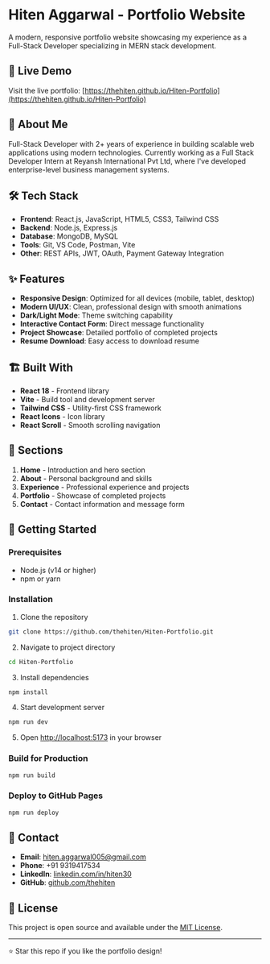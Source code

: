 # Hiten Aggarwal - Portfolio Website

A modern, responsive portfolio website showcasing my experience as a Full-Stack Developer specializing in MERN stack development.

## 🚀 Live Demo

Visit the live portfolio: [https://thehiten.github.io/Hiten-Portfolio](https://thehiten.github.io/Hiten-Portfolio)

## 💼 About Me

Full-Stack Developer with 2+ years of experience in building scalable web applications using modern technologies. Currently working as a Full Stack Developer Intern at Reyansh International Pvt Ltd, where I've developed enterprise-level business management systems.

## 🛠️ Tech Stack

- **Frontend**: React.js, JavaScript, HTML5, CSS3, Tailwind CSS
- **Backend**: Node.js, Express.js
- **Database**: MongoDB, MySQL
- **Tools**: Git, VS Code, Postman, Vite
- **Other**: REST APIs, JWT, OAuth, Payment Gateway Integration

## ✨ Features

- **Responsive Design**: Optimized for all devices (mobile, tablet, desktop)
- **Modern UI/UX**: Clean, professional design with smooth animations
- **Dark/Light Mode**: Theme switching capability
- **Interactive Contact Form**: Direct message functionality
- **Project Showcase**: Detailed portfolio of completed projects
- **Resume Download**: Easy access to download resume

## 🏗️ Built With

- **React 18** - Frontend library
- **Vite** - Build tool and development server
- **Tailwind CSS** - Utility-first CSS framework
- **React Icons** - Icon library
- **React Scroll** - Smooth scrolling navigation

## 📱 Sections

1. **Home** - Introduction and hero section
2. **About** - Personal background and skills
3. **Experience** - Professional experience and projects
4. **Portfolio** - Showcase of completed projects
5. **Contact** - Contact information and message form

## 🚀 Getting Started

### Prerequisites

- Node.js (v14 or higher)
- npm or yarn

### Installation

1. Clone the repository
```bash
git clone https://github.com/thehiten/Hiten-Portfolio.git
```

2. Navigate to project directory
```bash
cd Hiten-Portfolio
```

3. Install dependencies
```bash
npm install
```

4. Start development server
```bash
npm run dev
```

5. Open [http://localhost:5173](http://localhost:5173) in your browser

### Build for Production

```bash
npm run build
```

### Deploy to GitHub Pages

```bash
npm run deploy
```

## 📧 Contact

- **Email**: hiten.aggarwal005@gmail.com
- **Phone**: +91 9319417534
- **LinkedIn**: [linkedin.com/in/hiten30](https://www.linkedin.com/in/hiten30)
- **GitHub**: [github.com/thehiten](https://github.com/thehiten)

## 📄 License

This project is open source and available under the [MIT License](LICENSE).

---

⭐ Star this repo if you like the portfolio design!
